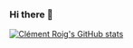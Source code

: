### Hi there 👋

[![Clément Roig's GitHub stats](https://github-readme-stats.vercel.app/api?username=clm-roig&theme=dark&show_icons=true)](https://github.com/clm-roig/github-readme-stats)
